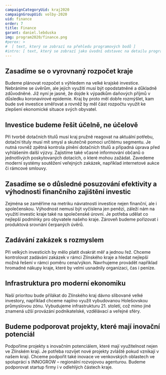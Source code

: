 ```yaml
---
campaignCategoryUid: kraj2020
campaignGroupUid: volby-2020
uid: finance
order: 7
title: Finance
garant: daniel.lebduska 
img: program2020/finance.png
#perex: >
#  [ text, který se zobrazí na přehledu programových bodů ]
#intro: [ text, který se zobrazí jako úvodní odstavec na detailu programového bodu ]
---
```

## Zasadíme se o vyrovnaný rozpočet kraje
Budeme plánovat rozpočet s výhledem na velké krajské investice. Nebráníme se úvěrům, ale jejich využití musí být opodstatněné a důkladně zdůvodněné. Již nyní je jasné, že dojde k výpadkům daňových příjmů v důsledku koronavirové epidemie. Kraj by proto měl dobře rozmýšlet, kam bude své investice směřovat a rovněž by měl část rozpočtu využít ke zlepšení ekonomické situace svých obyvatel.

## Investice budeme řešit účelně, ne účelově
Při tvorbě dotačních titulů musí kraj pružně reagovat na aktuální potřebu, dotační tituly musí mít smysl a skutečně pomoci určitému segmentu. Je nutná rovněž zpětná kontrola plnění dotačních titulů a případná úprava před vyhlášením další výzvy. Zajistíme také včasné informování občanů o jednotlivých poskytovaných dotacích, o které mohou zažádat. Zavedeme moderní systémy soutěžení veřejných zakázek, například internetové aukce či rámcové smlouvy.

## Zasadíme se o důsledné posuzování efektivity a výhodnosti finančního zajištění investic
Zejména se zaměříme na metriku návratnosti investice nejen finanční, ale i společenskou. Výhodnost nemusí být vyčíslena jen penězi, záleží nám na využití investic kraje také na společenské úrovni. Je potřeba udělat co nejlepší podmínky pro obyvatele našeho kraje. Zároveň budeme pořizovat i produktová srovnání čerpaných úvěrů.

## Zadávání zakázek s rozmyslem
Při velkých investicích by mělo platit dvakrát měř a jednou řež. Chceme kontrolovat zadávání zakázek v rámci Zlínského kraje a hledat nejlepší možná řešení v rámci poměru cena/výkon. Navrhujeme provádět například hromadné nákupy kraje, které by velmi usnadnily organizaci, čas i peníze.

## Infrastruktura pro moderní ekonomiku
Naší prioritou bude přilákat do Zlínského kraj dávno slibované velké investory, například chceme naplno využít vybudovanou Holešovskou průmyslovou zónu. Vybudujeme infrastrukturu 21. století, což mimo jiné znamená užší provázání podnikatelské, vzdělávací a veřejné sféry.

## Budeme podporovat projekty, které mají inovační potenciál
Podpoříme projekty s inovačním potenciálem, které mají využitelnost nejen ve Zlínském kraji. Je potřeba rozvíjet nové projekty zvláště pokud vznikají v našem kraji. Chceme podpořit také inovace ve venkovských oblastech ve spolupráci s INNOGROW – regionální rozvojovou agenturou. Budeme podporovat startup firmy i v odlehlých částech kraje. 
